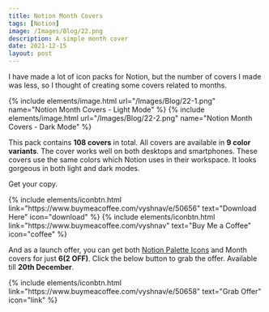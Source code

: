 ```yaml
---
title: Notion Month Covers
tags: [Notion]
image: /Images/Blog/22.png
description: A simple month cover
date: 2021-12-15
layout: post
---
```


I have made a lot of icon packs for Notion, but the number of covers I made was less, so I thought of creating some covers related to months.

{% include elements/image.html url="/Images/Blog/22-1.png" name="Notion Month Covers - Light Mode" %}
{% include elements/image.html url="/Images/Blog/22-2.png" name="Notion Month Covers - Dark Mode" %}

This pack contains **108 covers** in total. All covers are available in **9 color variants**. The cover works well on both desktops and smartphones. These covers use the same colors which Notion uses in their workspace. It looks gorgeous in both light and dark modes.

Get your copy.

<p class="text-center">
{% include elements/iconbtn.html link="https://www.buymeacoffee.com/vyshnav/e/50656" text="Download Here" icon="download" %}
{% include elements/iconbtn.html link="https://www.buymeacoffee.com/vyshnav" text="Buy Me a Coffee" icon="coffee" %}
</p>

And as a launch offer, you can get both [Notion Palette Icons](/blog/notion-palette-icons) and Month covers for just **$6 ($2 OFF)**. Click the below button to grab the offer. Available till **20th December**.

<p class="text-center">
{% include elements/iconbtn.html link="https://www.buymeacoffee.com/vyshnav/e/50658" text="Grab Offer" icon="link" %}
</p>